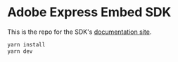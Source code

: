 # Adobe Express Embed SDK

This is the repo for the SDK's [documentation site](https://developer.adobe.com/express-embed-sdk/docs/).

```bash
yarn install
yarn dev
```

